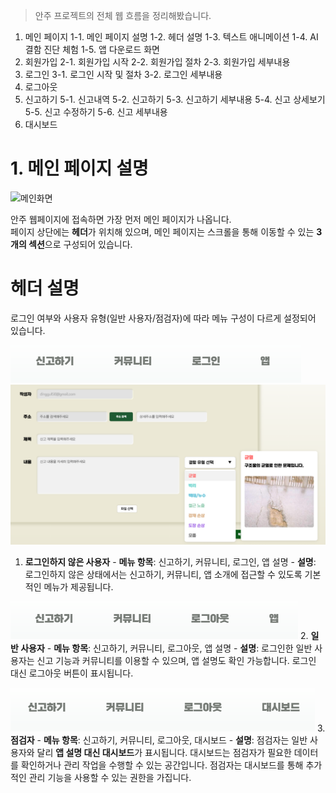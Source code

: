 > 안주 프로젝트의 전체 웹 흐름을 정리해봤습니다.

1. 메인 페이지
   1-1. 메인 페이지 설명
   1-2. 헤더 설명
   1-3. 텍스트 애니메이션
   1-4. AI 결함 진단 체험
   1-5. 앱 다운로드 화면
2. 회원가입
   2-1. 회원가입 시작
   2-2. 회원가입 절차
   2-3. 회원가입 세부내용
3. 로그인
   3-1. 로그인 시작 및 절차
   3-2. 로그인 세부내용
4. 로그아웃
5. 신고하기
   5-1. 신고내역
   5-2. 신고하기
   5-3. 신고하기 세부내용
   5-4. 신고 상세보기
   5-5. 신고 수정하기
   5-6. 신고 세부내용
6. 대시보드

# 1. 메인 페이지 설명

![메인화면](../img/safehouse/image_main1.png)

안주 웹페이지에 접속하면 가장 먼저 메인 페이지가 나옵니다.  
페이지 상단에는 **헤더**가 위치해 있으며, 메인 페이지는 스크롤을 통해 이동할 수 있는 **3개의 섹션**으로 구성되어 있습니다.

# 헤더 설명

로그인 여부와 사용자 유형(일반 사용자/점검자)에 따라 메뉴 구성이 다르게 설정되어 있습니다.

![image_로그인되지않은사용자.png](/img/image_로그인되지않은사용자.png)
![image_로그인되지않은사용자.png](/img/image_a.png)

1. **로그인하지 않은 사용자** - **메뉴 항목**: 신고하기, 커뮤니티, 로그인, 앱 설명 - **설명**: 로그인하지 않은 상태에서는 신고하기, 커뮤니티, 앱 소개에 접근할 수 있도록 기본적인 메뉴가 제공됩니다.

![image_로그인된일반인.png](/img/safehouse/image_로그인된일반인.png) 2. **일반 사용자** - **메뉴 항목**: 신고하기, 커뮤니티, 로그아웃, 앱 설명 - **설명**: 로그인한 일반 사용자는 신고 기능과 커뮤니티를 이용할 수 있으며, 앱 설명도 확인 가능합니다. 로그인 대신 로그아웃 버튼이 표시됩니다.

![image_로그인된점검자.png](/img/safehouse/image_로그인된점검자.png) 3. **점검자** - **메뉴 항목**: 신고하기, 커뮤니티, 로그아웃, 대시보드 - **설명**: 점검자는 일반 사용자와 달리 **앱 설명 대신 대시보드**가 표시됩니다. 대시보드는 점검자가 필요한 데이터를 확인하거나 관리 작업을 수행할 수 있는 공간입니다.
점검자는 대시보드를 통해 추가적인 관리 기능을 사용할 수 있는 권한을 가집니다.
